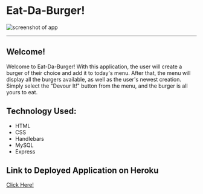 <h1> Eat-Da-Burger! </h1>

<img src="https://raw.githubusercontent.com/jcbpetersen1995/Burger-JP/master/public/assets/img/Screen%20Shot%202020-03-30%20at%201.22.56%20PM.png" alt="screenshot of app">

<hr>

<h2> Welcome! </h2>
<p> Welcome to Eat-Da-Burger! With this application, the user will create a burger of their choice and add it to today's menu. After that, the menu will display all the burgers available, as well as the user's newest creation. Simply select the "Devour It!" button from the menu, and the burger is all yours to eat. </p>

<h2>Technology Used: </h2>
<ul>
  <li>HTML</li>
  <li>CSS</li>
  <li>Handlebars</li>
  <li>MySQL</li>
  <li>Express</li>
  
 </ul>

<h2>Link to Deployed Application on Heroku</h2>
<a href="https://eat-da-burger-jp.herokuapp.com/" target="_blank">Click Here!</a>
